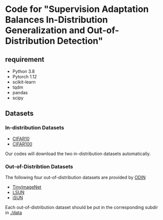 # Code for "Supervision Adaptation Balances In-Distribution Generalization and Out-of-Distribution Detection"

## requirement
* Python 3.8
* Pytorch 1.12
* scikit-learn
* tqdm
* pandas
* scipy

## Datasets
### In-distribution Datasets
* [CIFAR10](https://www.cs.toronto.edu/~kriz/cifar.html)
* [CIFAR100](https://www.cs.toronto.edu/~kriz/cifar.html)

Our codes will download the two in-distribution datasets automatically.

### Out-of-Distribtion Datasets
The following four out-of-distribution datasets are provided by [ODIN](https://github.com/ShiyuLiang/odin-pytorch)
* [TinyImageNet](https://www.dropbox.com/s/kp3my3412u5k9rl/Imagenet_resize.tar.gz)
* [LSUN](https://www.dropbox.com/s/moqh2wh8696c3yl/LSUN_resize.tar.gz)
* [iSUN](https://www.dropbox.com/s/ssz7qxfqae0cca5/iSUN.tar.gz)

Each out-of-distribution dataset should be put in the corresponding subdir in [./data](./data)
